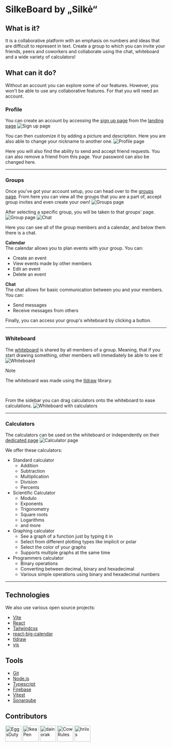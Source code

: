 # SilkeBoard by „Silkė“
## What is it?
It is a collaborative platform with an emphasis on numbers and ideas that are difficult to represent in text.
Create a group to which you can invite your friends, peers and coworkers and collaborate using the chat, whiteboard and a wide variety of calculators!
## What can it do?
Without an account you can explore some of our features. However, you won't be able to use any collaborative features. For that you will need an account.

### Profile
You can create an account by accessing the [sign up page](client/src/pages/SignUpPage.tsx) from the [landing page](client/src/pages/LandingPage.tsx)
![Sign up page](https://github.com/EggsDuty/SilkeProject/assets/113368248/f702036e-4f27-422a-b578-1eaa5dc4dfe9)

You can then customize it by adding a picture and description. Here you are also able to change your nickname to another one.
![Profile page](https://github.com/EggsDuty/SilkeProject/assets/113368248/bc895c10-8715-47ed-9fbd-ef53a9cca7d0)

Here you will also find the ability to send and accept friend requests. You can also remove a friend from this page.
Your password can also be changed here.
<hr/>

### Groups
Once you've got your account setup, you can head over to the [groups page](client/src/pages/AllGroupsPage.tsx).
From here you can view all the groups that you are a part of, accept group invites and even create your own!
![Groups page](https://github.com/EggsDuty/SilkeProject/assets/113368248/537847e8-e423-4e44-b794-b9dc5a974edb)

After selecting a specific group, you will be taken to that groups' page.
![Group page](https://github.com/EggsDuty/SilkeProject/assets/113368248/9feb3c2d-1fa4-4fa5-afd8-6d173dffff23)
![Chat](https://github.com/EggsDuty/SilkeProject/assets/113368248/d04bcc8f-fdd4-45a7-85f4-e2b85a4639d6)

Here you can see all of the group members and a calendar, and below them there is a chat.

**Calendar**<br/>
The calendar allows you to plan events with your group.
You can:
* Create an event
* View events made by other members
* Edit an event
* Delete an event

**Chat**<br/>
The chat allows for basic communication between you and your members.
You can:
* Send messages
* Receive messages from others

Finally, you can access your group's whiteboard by clicking a button.
<hr/>

### Whiteboard
The [whiteboard](client/src/pages/WhiteBoard.tsx) is shared by all members of a group. Meaning, that if you start drawing something, other members will immediately be able to see it!
![Whiteboard](https://github.com/EggsDuty/SilkeProject/assets/113368248/d0c77505-e104-44ca-8808-3ca79ba2db49)
> [!NOTE]
> The whiteboard was made using the [tldraw](https://tldraw.dev) library.
<br/>

From the sidebar you can drag calculators onto the whiteboard to ease calculations.
![Whiteboard with calculators](https://github.com/EggsDuty/SilkeProject/assets/113368248/f897acf1-3d93-4f02-9060-45e012df1c99)

<hr/>

### Calculators
The calculators can be used on the whiteboard or independently on their [dedicated page](client/src/pages/CalculatorsPage.tsx)
![Calculator page](https://github.com/EggsDuty/SilkeProject/assets/113368248/52e91a5d-8263-4df9-9b13-f50f74feb3b0)

We offer these calculators:
* Standard calculator
  * Addition
  * Subtraction
  * Multiplication
  * Division
  * Percents
* Scientific Calculator
  * Modulo
  * Exponents
  * Trigonometry
  * Square roots
  * Logarithms
  * and more
* Graphing calculator
  * See a graph of a function just by typing it in
  * Select from different plotting types like implicit or polar
  * Select the color of your graphs
  * Supports multiple graphs at the same time
* Programmers calculator
  * Binary operations
  * Converting between decimal, binary and hexadecimal
  * Various simple operations using binary and hexadecimal numbers
<hr/>

## Technologies
We also use various open source projects:
* [Vite](https://vitejs.dev)
* [React](https://react.dev)
* [Tailwindcss](https://tailwindcss.com)
* [react-big-calendar](https://github.com/jquense/react-big-calendar)
* [tldraw](https://tldraw.dev)
* [yjs](https://yjs.dev)

## Tools
* [Git](https://git-scm.com)
* [Node.js](https://nodejs.org)
* [Typescript](https://www.typescriptlang.org)
* [Firebase](https://firebase.google.com)
* [Vitest](https://vitest.dev)
* [Sonarqube](https://www.sonarsource.com)

## Contributors
<a href="https://github.com/eggsduty"><img src="https://avatars.githubusercontent.com/u/113368248?v=4" title="EggsDuty" width="50" height="50"></a>
<a href="https://github.com/ikeapen"><img src="https://avatars.githubusercontent.com/u/62091705?v=4" title="IkeaPen" width="50" height="50"></a>
<a href="https://github.com/dainorak"><img src="https://avatars.githubusercontent.com/u/125706766?v=4" title="dainorak" width="50" height="50"></a>
<a href="https://github.com/cowrules"><img src="https://avatars.githubusercontent.com/u/160549785?v=4" title="CowRules" width="50" height="50"></a>
<a href="https://github.com/hriixs"><img src="https://avatars.githubusercontent.com/u/109175079?v=4" title="hriixs" width="50" height="50"></a>
